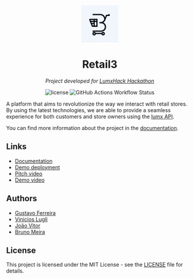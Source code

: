 <p align="center">
  <img src="./docs/static/img/logo_full.png" width="100" alt="project-logo">
</p>
<p align="center">
	<h1 align="center">Retail3</h1>
</p>
<p align="center">
    <em> Project developed for <a href="https://www.lumx.io/pt/lumx-hack">LumxHack Hackathon</a></em>
</p>
<p align="center">
	<img src="https://img.shields.io/github/license/Luminate-Lumx/Retail3?style=default&logo=opensourceinitiative&logoColor=white&color=78DCE8" alt="license">
	<img src="https://img.shields.io/github/actions/workflow/status/Luminate-Lumx/Retail3/CI-Smartcontracts.yml" alt="GitHub Actions Workflow Status">
</p>

<p> A platform that aims to revolutionize the way we interact with retail stores. By using the latest technologies, we are able to provide a seamless experience for both customers and store owners using the <a href="https://docs.lumx.io/get-started/introduction">lumx API</a>. </p>

You can find more information about the project in the [documentation](https://luminate-lumx.github.io/Retail3/).

## Links

-   [Documentation](https://luminate-lumx.github.io/Retail3/)
-   [Demo deployment](https://retail3.vercel.app/)
-   [Pitch video]((https://youtu.be/u8ZqOdzZW4A))
-   [Demo video](https://youtu.be/gfiV4vxAA94)

## Authors

-   [Gustavo Ferreira](https://github.com/gustavofdeoliveira)
-   [Vinicios Lugli](https://github.com/ViniciosLugli)
-   [João Vitor](https://github.com/Jay-Frontera)
-   [Bruno Meira](https://github.com/brun0meira)

## License

This project is licensed under the MIT License - see the [LICENSE](LICENSE) file for details.
